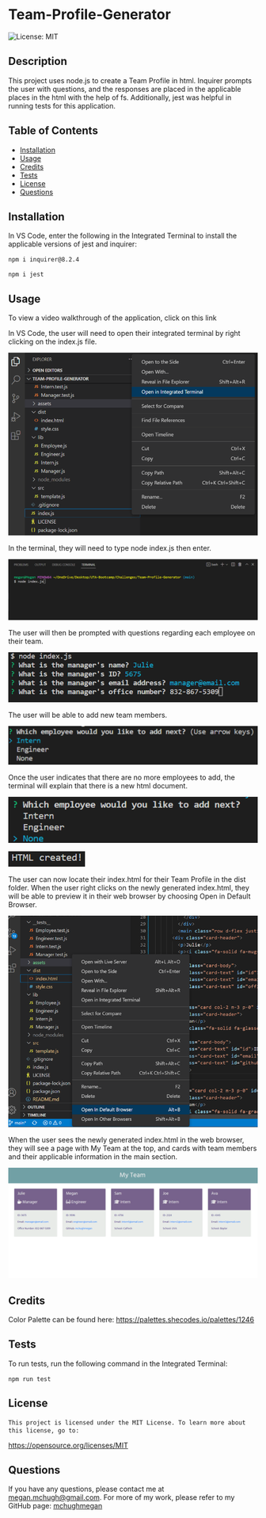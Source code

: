 # Team-Profile-Generator
![License: MIT](https://img.shields.io/badge/License-MIT-yellow)

## Description

This project uses node.js to create a Team Profile in html. Inquirer prompts the user with questions, and the responses are placed in the applicable places in the html with the help of fs. Additionally, jest was helpful in running tests for this application.

## Table of Contents

* [Installation](#installation)
* [Usage](#usage)
* [Credits](#credits)
* [Tests](#tests)
* [License](#license)
* [Questions](#questions)

## Installation

In VS Code, enter the following in the Integrated Terminal to install the applicable versions of jest and inquirer:

```
npm i inquirer@8.2.4
```

```
npm i jest
```

## Usage

To view a video walkthrough of the application, click on this link 

In VS Code, the user will need to open their integrated terminal by right clicking on the index.js file. 

![Open Terminal](https://github.com/mchughmegan/Team-Profile-Generator/blob/main/assets/Open%20Integrated%20Terminal.png)

In the terminal, they will need to type node index.js then enter. 

![Type in Terminal](https://github.com/mchughmegan/Team-Profile-Generator/blob/main/assets/node%20index.js.png)

The user will then be prompted with questions regarding each employee on their team.

![Inquirer Questions](https://github.com/mchughmegan/Team-Profile-Generator/blob/main/assets/Inquirer%20questions%20and%20responses.png)

The user will be able to add new team members.

![Add employee](https://github.com/mchughmegan/Team-Profile-Generator/blob/main/assets/Next%20Employee.png)

Once the user indicates that there are no more employees to add, the terminal will explain that there is a new html document.

![Choose None](https://github.com/mchughmegan/Team-Profile-Generator/blob/main/assets/No%20more%20employees.png)

![New html](https://github.com/mchughmegan/Team-Profile-Generator/blob/main/assets/html%20created.png)

The user can now locate their index.html for their Team Profile in the dist folder. When the user right clicks on the newly generated index.html, they will be able to preview it in their web browser by choosing Open in Default Browser.

![Open in Browser](https://github.com/mchughmegan/Team-Profile-Generator/blob/main/assets/View%20in%20default%20browser.png)

When the user sees the newly generated index.html in the web browser, they will see a page with My Team at the top, and cards with team members and their applicable information in the main section.

![View in Browser](https://github.com/mchughmegan/Team-Profile-Generator/blob/main/assets/html%20in%20browser.png)

## Credits

Color Palette can be found here:
https://palettes.shecodes.io/palettes/1246

## Tests

To run tests, run the following command in the Integrated Terminal:

```
npm run test
```

## License
    
    This project is licensed under the MIT License. To learn more about this license, go to:
https://opensource.org/licenses/MIT 

## Questions

If you have any questions, please contact me at megan.mchugh@gmail.com.
For more of my work, please refer to my GitHub page:
[mchughmegan](https://github.com/mchughmegan/)
